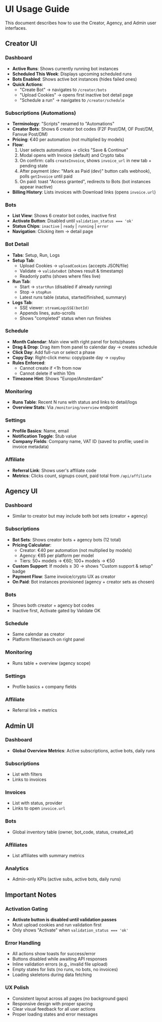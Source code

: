 # UI Usage Guide

This document describes how to use the Creator, Agency, and Admin user interfaces.

## Creator UI

### Dashboard
- **Active Runs**: Shows currently running bot instances
- **Scheduled This Week**: Displays upcoming scheduled runs
- **Bots Enabled**: Shows active bot instances (hides failed ones)
- **Quick Actions**:
  - "Create Bot" → navigates to `/creator/bots`
  - "Upload Cookies" → opens first inactive bot detail page
  - "Schedule a run" → navigates to `/creator/schedule`

### Subscriptions (Automations)
- **Terminology**: "Scripts" renamed to "Automations"
- **Creator Bots**: Shows 6 creator bot codes (F2F Post/DM, OF Post/DM, Fanvue Post/DM)
- **Pricing**: €40 per automation (not multiplied by models)
- **Flow**:
  1. User selects automations → clicks "Save & Continue"
  2. Modal opens with Invoice (default) and Crypto tabs
  3. On confirm: calls `createInvoice`, shows `invoice_url` in new tab + pending state
  4. After payment (dev: "Mark as Paid (dev)" button calls webhook), polls `getInvoice` until paid
  5. On paid: toast "Access granted", redirects to Bots (bot instances appear inactive)
- **Billing History**: Lists invoices with Download links (opens `invoice.url`)

### Bots
- **List View**: Shows 6 creator bot codes, inactive first
- **Activate Button**: Disabled until `validation_status === 'ok'`
- **Status Chips**: `inactive` | `ready` | `running` | `error`
- **Navigation**: Clicking item → detail page

### Bot Detail
- **Tabs**: Setup, Run, Logs
- **Setup Tab**:
  - Upload Cookies → `uploadCookies` (accepts JSON/file)
  - Validate → `validateBot` (shows result & timestamp)
  - Readonly paths (shows where files live)
- **Run Tab**:
  - Start → `startRun` (disabled if already running)
  - Stop → `stopRun`
  - Latest runs table (status, started/finished, summary)
- **Logs Tab**:
  - SSE viewer: `streamLogsSSE(botId)`
  - Appends lines, auto-scrolls
  - Shows "completed" status when run finishes

### Schedule
- **Month Calendar**: Main view with right panel for bots/phases
- **Drag & Drop**: Drag item from panel to calendar day → creates schedule
- **Click Day**: Add full-run or select a phase
- **Copy Day**: Right-click menu: copy/paste day → `copyDay`
- **Rules Enforced**:
  - Cannot create if <1h from now
  - Cannot delete if within 10m
- **Timezone Hint**: Shows "Europe/Amsterdam"

### Monitoring
- **Runs Table**: Recent N runs with status and links to detail/logs
- **Overview Stats**: Via `/monitoring/overview` endpoint

### Settings
- **Profile Basics**: Name, email
- **Notification Toggle**: Stub value
- **Company Fields**: Company name, VAT ID (saved to profile; used in invoice metadata)

### Affiliate
- **Referral Link**: Shows user's affiliate code
- **Metrics**: Clicks count, signups count, paid total from `/api/affiliate`

## Agency UI

### Dashboard
- Similar to creator but may include both bot sets (creator + agency)

### Subscriptions
- **Bot Sets**: Shows creator bots + agency bots (12 total)
- **Pricing Calculator**:
  - Creator: €40 per automation (not multiplied by models)
  - Agency: €65 per platform per model
  - Tiers: 50+ models → €60; 100+ models → €50
- **Custom Support**: If models ≥ 30 → shows "Custom support & setup" badge
- **Payment Flow**: Same invoice/crypto UX as creator
- **On Paid**: Bot instances provisioned (agency + creator sets as chosen)

### Bots
- Shows both creator + agency bot codes
- Inactive first, Activate gated by Validate OK

### Schedule
- Same calendar as creator
- Platform filter/search on right panel

### Monitoring
- Runs table + overview (agency scope)

### Settings
- Profile basics + company fields

### Affiliate
- Referral link + metrics

## Admin UI

### Dashboard
- **Global Overview Metrics**: Active subscriptions, active bots, daily runs

### Subscriptions
- List with filters
- Links to invoices

### Invoices
- List with status, provider
- Links to open `invoice.url`

### Bots
- Global inventory table (owner, bot_code, status, created_at)

### Affiliates
- List affiliates with summary metrics

### Analytics
- Admin-only KPIs (active subs, active bots, daily runs)

## Important Notes

### Activation Gating
- **Activate button is disabled until validation passes**
- Must upload cookies and run validation first
- Only shows "Activate" when `validation_status === 'ok'`

### Error Handling
- All actions show toasts for success/error
- Buttons disabled while awaiting API responses
- Inline validation errors (e.g., invalid file upload)
- Empty states for lists (no runs, no bots, no invoices)
- Loading skeletons during data fetching

### UX Polish
- Consistent layout across all pages (no background gaps)
- Responsive design with proper spacing
- Clear visual feedback for all user actions
- Proper loading states and error messages